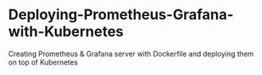 # Deploying-Prometheus-Grafana-with-Kubernetes
Creating Prometheus &amp; Grafana server with Dockerfile and deploying them on top of Kubernetes
